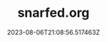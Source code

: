 ---
title: "snarfed.org"
category: "IndieWeb & Personal Blogs"
site_url: https://snarfed.org
feed_url: https://snarfed.org/feed
date: 2023-08-06T21:08:56.517463Z
domain: snarfed.org

---